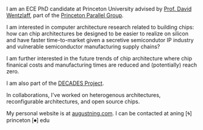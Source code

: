 I am an ECE PhD candidate at Princeton University advised by [Prof. David Wentzlaff](https://princeton.edu/~wentzlaf), part of the [Princeton Parallel Group](https://parallel.princeton.edu). 

I am interested in computer architecture research related to building chips: how can chip architectures be designed to be easier to realize on silicon and have faster time-to-market given a secretive semicondutor IP industry and vulnerable semiconductor manufacturing supply chains? 

I am further interested in the future trends of chip architecture where chip finanical costs and manufacturing times are reduced and (potentially) reach zero.

I am also part of the [DECADES Project](https://decades.cs.princeton.edu/).

In collaborations, I've worked on heterogenous architectures, reconfigurable architectures, and open source chips.

My personal website is at [augustning.com](https://augustning.com). I can be contacted at aning [🌀] princeton [⏺] edu

<!--
**AugustNing/AugustNing** is a ✨ _special_ ✨ repository because its `README.md` (this file) appears on your GitHub profile.

Here are some ideas to get you started:

- 🔭 I’m currently working on ...
- 🌱 I’m currently learning ...
- 👯 I’m looking to collaborate on ...
- 🤔 I’m looking for help with ...
- 💬 Ask me about ...
- 📫 How to reach me: ...
- 😄 Pronouns: ...
- ⚡ Fun fact: ...
-->
